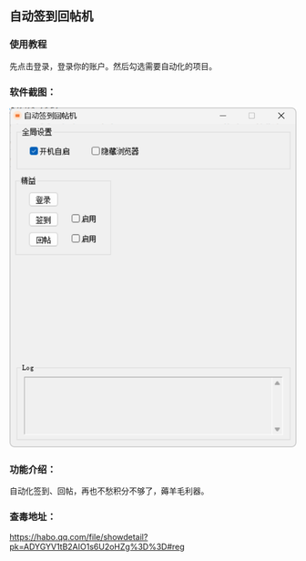 ## 自动签到回帖机

### 使用教程

先点击登录，登录你的账户。然后勾选需要自动化的项目。

### 软件截图：

![image-20241027102338589](.\assets\image-20241027102338589.png)

### 功能介绍：

自动化签到、回帖，再也不愁积分不够了，薅羊毛利器。

### 查毒地址：

https://habo.qq.com/file/showdetail?pk=ADYGYV1tB2AIO1s6U2oHZg%3D%3D#reg
